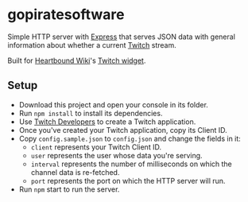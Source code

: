 # gopiratesoftware
Simple HTTP server with [Express](https://expressjs.com/) that serves JSON data with general information about whether a current [Twitch](https://twitch.tv) stream.

Built for [Heartbound Wiki](https://heartbound.wiki)'s [Twitch widget](https://heartbound.wiki/wiki/MediaWiki:Twitch.js).

## Setup
- Download this project and open your console in its folder.
- Run `npm install` to install its dependencies.
- Use [Twitch Developers](https://dev.twitch.tv/) to create a Twitch application.
- Once you've created your Twitch application, copy its Client ID.
- Copy `config.sample.json` to `config.json` and change the fields in it:
    - `client` represents your Twitch Client ID.
    - `user` represents the user whose data you're serving.
    - `interval` represents the number of milliseconds on which the channel data is re-fetched.
    - `port` represents the port on which the HTTP server will run.
- Run `npm` start to run the server.
